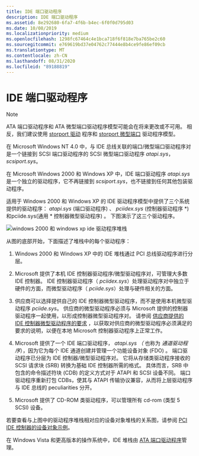 ```yaml
---
title: IDE 端口驱动程序
description: IDE 端口驱动程序
ms.assetid: 8e292680-6fa7-4f6b-b4ec-6f0f0d795d03
ms.date: 10/08/2019
ms.localizationpriority: medium
ms.openlocfilehash: 1298fc67464c4e1bca718f6f818e7ba765be2c60
ms.sourcegitcommit: e769619bd37e04762c77444e8b4ce9fe86ef09cb
ms.translationtype: MT
ms.contentlocale: zh-CN
ms.lasthandoff: 08/31/2020
ms.locfileid: "89188819"
---
```

# <a name="ide-port-driver"></a>IDE 端口驱动程序

>[!NOTE]
> ATA 端口驱动程序和 ATA 微型端口驱动程序模型可能会在将来更改或不可用。 相反，我们建议使用 [storport 驱动](storport-driver-overview.md) 程序和 [storport 微型端口](./storport-miniport-drivers.md) 驱动程序模型。

在 Microsoft Windows NT 4.0 中，与 IDE 总线关联的端口/微型端口驱动程序对是一个链接到 SCSI 端口驱动程序的 SCSI 微型端口驱动程序 *atapi.sys*， *scsiport.sys*。

在 Microsoft Windows 2000 和 Windows XP 中，IDE 端口驱动程序 *atapi.sys* 是一个独立的驱动程序，它不再链接到 *scsiport.sys*，也不链接到任何其他包装驱动程序。

适用于 Windows 2000 和 Windows XP 的 IDE 驱动程序模型中提供了三个系统提供的驱动程序： *atapi.sys* (端口驱动程序) 、 *pciidex.sys* (控制器驱动程序 *) 和pciide.sys(通用 * 控制器微型驱动程序) 。 下图演示了这三个驱动程序。

![windows 2000 和 windows xp ide 驱动程序堆栈 ](images/idedrvrs.png)

从图的底部开始，下面描述了堆栈中的每个驱动程序：

1. Windows 2000 和 Windows XP 中的 IDE 堆栈通过 PCI 总线驱动程序进行分层。

2. Microsoft 提供了本机 IDE 控制器驱动程序/微型驱动程序对，可管理大多数 IDE 控制器。 IDE 控制器驱动程序（ *pciidex.sys*）处理驱动程序对中独立于硬件的方面，而微型驱动程序（ *pciide.sys*）处理与硬件相关的方面。

3. 供应商可以选择提供自己的 IDE 控制器微型驱动程序，而不是使用本机微型驱动程序 *pciide.sys*。 供应商的微型驱动程序必须与 Microsoft 提供的控制器驱动程序一起使用，以形成控制器微型驱动程序对。 请参阅 [供应商提供的 IDE 控制器微型驱动程序的要求](requirements-for-vendor-supplied-ide-controller-minidrivers.md) ，以获取对供应商的微型驱动程序必须满足的要求的说明，以便在本地 Microsoft 控制器驱动程序上正常工作。

4. Microsoft 提供了一个 IDE 端口驱动程序， *atapi.sys （* 也称为 *通道驱动程序*），因为它为每个 IDE 通道创建并管理一个功能设备对象 (FDO) 。 端口驱动程序已分层为 IDE 控制器/微型驱动程序对。 它将从存储类驱动程序接收的 SCSI 请求块 (SRB) 转换为基础 IDE 控制器所需的格式。 具体而言，SRB 中包含的命令描述符块 (CDB) 的定义方式对于 ATAPI 和 SCSI 设备不同。 端口驱动程序重新打包 CDBs，使其与 ATAPI 传输协议兼容，从而将上层驱动程序与 IDE 总线的 peculiarities 分开。

5. Microsoft 提供了 CD-ROM 类驱动程序，可以管理所有 cd-rom (类型 5 SCSI) 设备。

若要查看与上图中的驱动程序堆栈相对应的设备对象堆栈的关系图，请参阅 [PCI IDE 控制器的设备对象示例](device-object-example-for-a-pci-ide-controller.md)。

在 Windows Vista 和更高版本的操作系统中，IDE 堆栈由 [ATA 端口驱动程序](ata-port-driver-overview.md)管理。